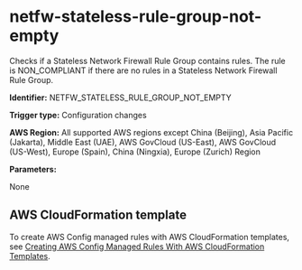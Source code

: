 # netfw\-stateless\-rule\-group\-not\-empty<a name="netfw-stateless-rule-group-not-empty"></a>

Checks if a Stateless Network Firewall Rule Group contains rules\. The rule is NON\_COMPLIANT if there are no rules in a Stateless Network Firewall Rule Group\. 

**Identifier:** NETFW\_STATELESS\_RULE\_GROUP\_NOT\_EMPTY

**Trigger type:** Configuration changes

**AWS Region:** All supported AWS regions except China \(Beijing\), Asia Pacific \(Jakarta\), Middle East \(UAE\), AWS GovCloud \(US\-East\), AWS GovCloud \(US\-West\), Europe \(Spain\), China \(Ningxia\), Europe \(Zurich\) Region

**Parameters:**

None  

## AWS CloudFormation template<a name="w2aac12c31c27b9d385c15"></a>

To create AWS Config managed rules with AWS CloudFormation templates, see [Creating AWS Config Managed Rules With AWS CloudFormation Templates](aws-config-managed-rules-cloudformation-templates.md)\.